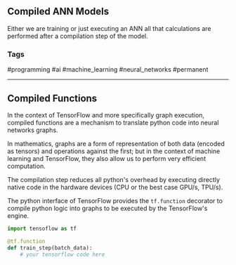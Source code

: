 ## Compiled ANN Models

Either we are training or just executing an ANN all that calculations are performed after a compilation step of the model.

### Tags

#programming #ai  #machine_learning #neural_networks #permanent

---

## Compiled Functions

In the context of TensorFlow and more specifically graph execution, compiled functions are a mechanism to translate python code into neural networks graphs.

In mathematics, graphs are a form of representation of both data (encoded as tensors) and operations against the first; but in the context of machine learning and TensorFlow, they also allow us to perform very efficient computation.

The compilation step reduces all python's overhead by executing directly native code in the hardware devices (CPU or the best case GPU/s,  TPU/s).

The python interface of TensorFlow provides the `tf.function` decorator to compile python logic into graphs to be executed by the TensorFlow's engine.

```python
import tensoflow as tf

@tf.function
def train_step(batch_data):
    # your tensorflow code here
```